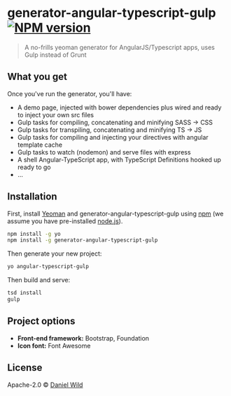 # generator-angular-typescript-gulp [![NPM version][npm-image]][npm-url]
> A no-frills yeoman generator for AngularJS/Typescript apps, uses Gulp instead of Grunt

## What you get

Once you've run the generator, you'll have:

<ul>
	<li>A demo page, injected with bower dependencies plus wired and ready to inject your own src files</li>
	<li>Gulp tasks for compiling, concatenating and minifying SASS -> CSS</li>
	<li>Gulp tasks for transpiling, concatenating and minifying TS -> JS</li>
	<li>Gulp tasks for compiling and injecting your directives with angular template cache</li> 
	<li>Gulp tasks to watch (nodemon) and serve files with express</li>
	<li>A shell Angular-TypeScript app, with TypeScript Definitions hooked up ready to go</li>
	<li>...</li>
</ul>	

## Installation

First, install [Yeoman](http://yeoman.io) and generator-angular-typescript-gulp using [npm](https://www.npmjs.com/) (we assume you have pre-installed [node.js](https://nodejs.org/)).

```bash
npm install -g yo
npm install -g generator-angular-typescript-gulp
```

Then generate your new project:

```bash
yo angular-typescript-gulp
```

Then build and serve:

```bash
tsd install
gulp
```

## Project options

<ul>
	<li><strong>Front-end framework:</strong> Bootstrap, Foundation</li>
	<li><strong>Icon font:</strong> Font Awesome</li>
</ul>	



## License

Apache-2.0 © [Daniel Wild](http://etchdesign.com.au)

[npm-image]: https://badge.fury.io/js/generator-angular-typescript-gulp.svg
[npm-url]: https://npmjs.org/package/generator-angular-typescript-gulp

